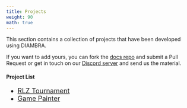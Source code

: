 ```yaml
---
title: Projects
weight: 90
math: true
---
```


<!-- Cover Image for projects
<figure style="margin-bottom:0px; margin-top:0px; margin-right:auto; margin-left:auto; width: 100%;">
  <img src="../../images/projects/cover.jpg" style="margin-top:0px;margin-bottom:30px;">
</figure>
 -->

This section contains a collection of projects that have been developed using DIAMBRA. 

If you want to add yours, you can fork the <a href="https://github.com/diambra/docs" target="_blank">docs repo</a> and submit a Pull Request or get in touch on our <a href="https://diambra.ai/discord" target="_blank">Discord server</a> and send us the material.


#### Project List

<div style="font-size:1.125rem;">

- <a href="./rlztournament/">RLZ Tournament</a>
- <a href="./gamepainter/">Game Painter</a>
</div>





